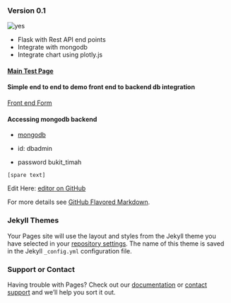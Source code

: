 






### Version 0.1

![yes](https://media.giphy.com/media/NEvPzZ8bd1V4Y/giphy.gif)

- Flask with Rest API end points
- Integrate with mongodb
- Integrate chart using plotly.js 




#### [Main Test Page](http://54.169.144.186/) 



#### Simple end to end to demo front end to backend db integration

 [Front end Form](https://973kdg0apb1.typeform.com/to/nhO8rguy)



#### Accessing mongodb backend 
- [mongodb](https://cloud.mongodb.com)

- id: dbadmin
- password bukit_timah


`[spare text]`


Edit Here: [editor on GitHub](https://github.com/mengweetan/microservice/edit/gh-pages/index.md) 

For more details see [GitHub Flavored Markdown](https://guides.github.com/features/mastering-markdown/).

### Jekyll Themes

Your Pages site will use the layout and styles from the Jekyll theme you have selected in your [repository settings](https://github.com/mengweetan/microservice/settings). The name of this theme is saved in the Jekyll `_config.yml` configuration file.

### Support or Contact

Having trouble with Pages? Check out our [documentation](https://docs.github.com/categories/github-pages-basics/) or [contact support](https://support.github.com/contact) and we’ll help you sort it out.
